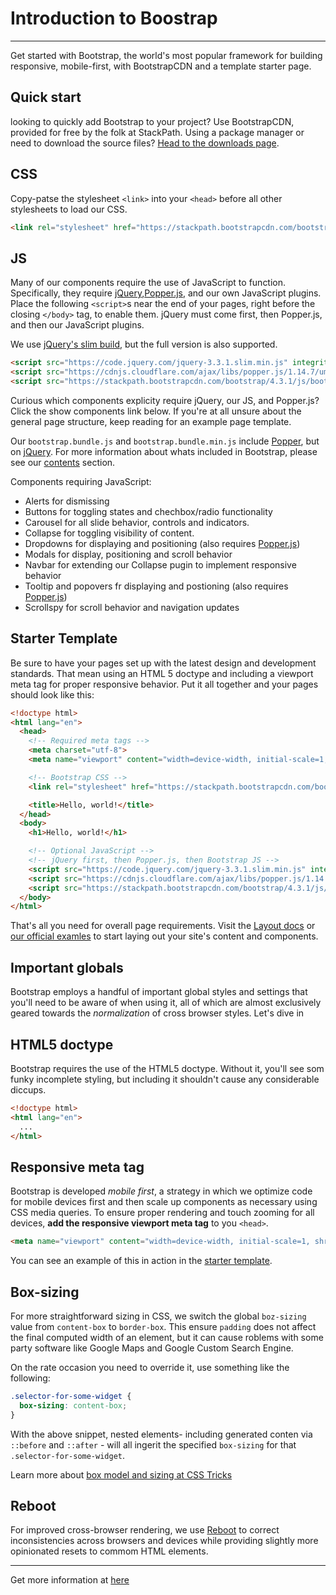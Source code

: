 # Introduction to Boostrap

<hr/>

Get started with Bootstrap, the world's most popular framework for building responsive, mobile-first, with BootstrapCDN and a template starter page.

## Quick start

looking to quickly add Bootstrap to your project? Use BootstrapCDN, provided for free by the folk at StackPath. Using a package manager or need to download the source files? [Head to the downloads page](https://getbootstrap.com/docs/4.3/getting-started/download/).

## CSS 

Copy-patse the stylesheet `<link>` into your `<head>` before all other stylesheets to load our CSS.

```html
<link rel="stylesheet" href="https://stackpath.bootstrapcdn.com/bootstrap/4.3.1/css/bootstrap.min.css" integrity="sha384-ggOyR0iXCbMQv3Xipma34MD+dH/1fQ784/j6cY/iJTQUOhcWr7x9JvoRxT2MZw1T" crossorigin="anonymous">
```
## JS

Many of our components require the use of JavaScript to function. Specifically, they require [jQuery](https://jquery.com/),[Popper.js](https://popper.js.org/), and our own JavaScript plugins. Place the following `<script>`s near the end of your pages, right before the closing `</body>` tag, to enable them. jQuery must come first, then Popper.js, and then our JavaScript plugins.

We use [jQuery's slim build](https://blog.jquery.com/2016/06/09/jquery-3-0-final-released/), but the full version is also supported.

```html
<script src="https://code.jquery.com/jquery-3.3.1.slim.min.js" integrity="sha384-q8i/X+965DzO0rT7abK41JStQIAqVgRVzpbzo5smXKp4YfRvH+8abtTE1Pi6jizo" crossorigin="anonymous"></script>
<script src="https://cdnjs.cloudflare.com/ajax/libs/popper.js/1.14.7/umd/popper.min.js" integrity="sha384-UO2eT0CpHqdSJQ6hJty5KVphtPhzWj9WO1clHTMGa3JDZwrnQq4sF86dIHNDz0W1" crossorigin="anonymous"></script>
<script src="https://stackpath.bootstrapcdn.com/bootstrap/4.3.1/js/bootstrap.min.js" integrity="sha384-JjSmVgyd0p3pXB1rRibZUAYoIIy6OrQ6VrjIEaFf/nJGzIxFDsf4x0xIM+B07jRM" crossorigin="anonymous"></script>
```

Curious which components explicity require jQuery, our JS, and Popper.js? Click the show components link below. If you're at all unsure about the general page structure, keep reading for an example page template.

Our `bootstrap.bundle.js` and `bootstrap.bundle.min.js` include [Popper](https://popper.js.org/), but on [jQuery](https://jquery.com/). For more information about whats included in Bootstrap, please see our [contents](https://getbootstrap.com/docs/4.3/getting-started/contents/#precompiled-bootstrap) section.

Components requiring JavaScript:

- Alerts for dismissing
- Buttons for toggling states and chechbox/radio functionality
- Carousel for all slide behavior, controls and indicators.
- Collapse for toggling visibility of content.
- Dropdowns for displaying and positioning (also requires [Popper.js](https://popper.js.org/))
- Modals for display, positioning and scroll behavior
- Navbar for extending our Collapse pugin to implement responsive behavior
- Tooltip and popovers fr displaying and postioning (also requires [Popper.js](https://popper.js.org/))
- Scrollspy for scroll behavior and navigation updates

## Starter Template

Be sure to have your pages set up with the latest design and development standards. That mean using an HTML 5 doctype and including a viewport meta tag for proper responsive behavior. Put it all together and your pages should look like this:

```html
<!doctype html>
<html lang="en">
  <head>
    <!-- Required meta tags -->
    <meta charset="utf-8">
    <meta name="viewport" content="width=device-width, initial-scale=1, shrink-to-fit=no">

    <!-- Bootstrap CSS -->
    <link rel="stylesheet" href="https://stackpath.bootstrapcdn.com/bootstrap/4.3.1/css/bootstrap.min.css" integrity="sha384-ggOyR0iXCbMQv3Xipma34MD+dH/1fQ784/j6cY/iJTQUOhcWr7x9JvoRxT2MZw1T" crossorigin="anonymous">

    <title>Hello, world!</title>
  </head>
  <body>
    <h1>Hello, world!</h1>

    <!-- Optional JavaScript -->
    <!-- jQuery first, then Popper.js, then Bootstrap JS -->
    <script src="https://code.jquery.com/jquery-3.3.1.slim.min.js" integrity="sha384-q8i/X+965DzO0rT7abK41JStQIAqVgRVzpbzo5smXKp4YfRvH+8abtTE1Pi6jizo" crossorigin="anonymous"></script>
    <script src="https://cdnjs.cloudflare.com/ajax/libs/popper.js/1.14.7/umd/popper.min.js" integrity="sha384-UO2eT0CpHqdSJQ6hJty5KVphtPhzWj9WO1clHTMGa3JDZwrnQq4sF86dIHNDz0W1" crossorigin="anonymous"></script>
    <script src="https://stackpath.bootstrapcdn.com/bootstrap/4.3.1/js/bootstrap.min.js" integrity="sha384-JjSmVgyd0p3pXB1rRibZUAYoIIy6OrQ6VrjIEaFf/nJGzIxFDsf4x0xIM+B07jRM" crossorigin="anonymous"></script>
  </body>
</html>
```

That's all you need for overall page requirements. Visit the [Layout docs](https://getbootstrap.com/docs/4.3/layout/overview/) or [our official examles](https://getbootstrap.com/docs/4.3/examples/) to start laying out your site's content and components.

## Important globals

Bootstrap employs a handful of important global styles and settings that you'll need to be aware of when using it, all of which are almost exclusively geared towards the *normalization*  of cross browser styles. Let's dive in

## HTML5 doctype

Bootstrap requires the use of the HTML5 doctype. Without it, you'll see som funky incomplete styling, but including it shouldn't cause any considerable diccups.

```html
<!doctype html>
<html lang="en">
  ...
</html>
```

## Responsive meta tag

Bootstrap is developed *mobile first*, a strategy in which we optimize code for mobile devices first and then scale up components as necessary using CSS media queries. To ensure proper rendering  and touch zooming for all devices, **add the responsive viewport meta tag** to you `<head>`.

```html
<meta name="viewport" content="width=device-width, initial-scale=1, shrink-to-fit=no">
```

You can see an example of this in action in the [starter template](https://getbootstrap.com/docs/4.3/getting-started/introduction/#starter-template).

## Box-sizing

For more straightforward sizing in CSS, we switch the global `boz-sizing` value from `content-box` to `border-box`. This ensure `padding` does not affect the final computed width of an element, but it can cause roblems with some party software like Google Maps and Google Custom Search Engine.

On the rate occasion you need to override it, use something like the following:

```css
.selector-for-some-widget {
  box-sizing: content-box;
}
```

With the above snippet, nested elements- including generated conten via `::before` and `::after` - will all ingerit the specified `box-sizing` for that `.selector-for-some-widget`.

Learn more about [box model and sizing at CSS Tricks](https://css-tricks.com/box-sizing/)

## Reboot

For improved cross-browser rendering, we use [Reboot](https://getbootstrap.com/docs/4.3/content/reboot/) to correct inconsistencies across browsers and devices while providing slightly more opinionated resets to commom HTML elements.

<hr/>

Get more information at [here](https://getbootstrap.com/docs/4.3/getting-started/introduction/)